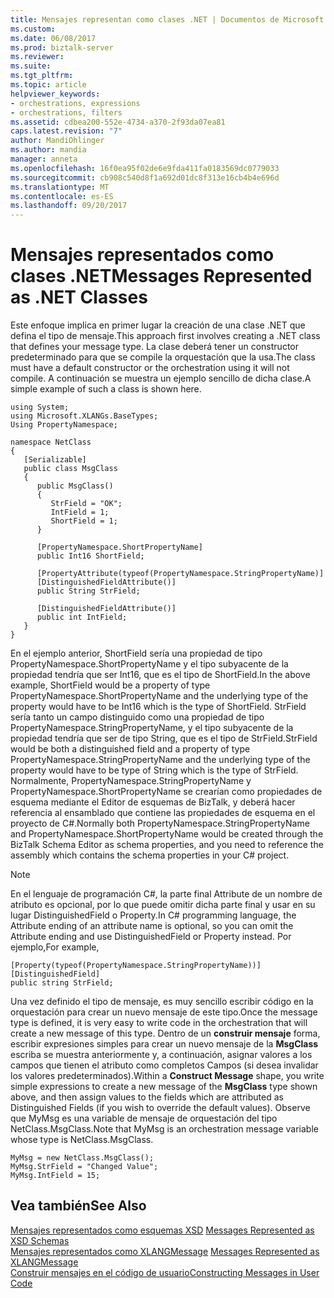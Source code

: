 ```yaml
---
title: Mensajes representan como clases .NET | Documentos de Microsoft
ms.custom: 
ms.date: 06/08/2017
ms.prod: biztalk-server
ms.reviewer: 
ms.suite: 
ms.tgt_pltfrm: 
ms.topic: article
helpviewer_keywords:
- orchestrations, expressions
- orchestrations, filters
ms.assetid: cdbea200-552e-4734-a370-2f93da07ea81
caps.latest.revision: "7"
author: MandiOhlinger
ms.author: mandia
manager: anneta
ms.openlocfilehash: 16f0ea95f02de6e9fda411fa0183569dc0779033
ms.sourcegitcommit: cb908c540d8f1a692d01dc8f313e16cb4b4e696d
ms.translationtype: MT
ms.contentlocale: es-ES
ms.lasthandoff: 09/20/2017
---
```

# <a name="messages-represented-as-net-classes"></a><span data-ttu-id="07d74-102">Mensajes representados como clases .NET</span><span class="sxs-lookup"><span data-stu-id="07d74-102">Messages Represented as .NET Classes</span></span>
<span data-ttu-id="07d74-103">Este enfoque implica en primer lugar la creación de una clase .NET que defina el tipo de mensaje.</span><span class="sxs-lookup"><span data-stu-id="07d74-103">This approach first involves creating a .NET class that defines your message type.</span></span> <span data-ttu-id="07d74-104">La clase deberá tener un constructor predeterminado para que se compile la orquestación que la usa.</span><span class="sxs-lookup"><span data-stu-id="07d74-104">The class must have a default constructor or the orchestration using it will not compile.</span></span> <span data-ttu-id="07d74-105">A continuación se muestra un ejemplo sencillo de dicha clase.</span><span class="sxs-lookup"><span data-stu-id="07d74-105">A simple example of such a class is shown here.</span></span>  
  
```  
using System;  
using Microsoft.XLANGs.BaseTypes;  
Using PropertyNamespace;  
  
namespace NetClass  
{  
   [Serializable]  
   public class MsgClass  
   {  
      public MsgClass()  
      {  
         StrField = "OK";  
         IntField = 1;  
         ShortField = 1;  
      }  
  
      [PropertyNamespace.ShortPropertyName]  
      public Int16 ShortField;  
  
      [PropertyAttribute(typeof(PropertyNamespace.StringPropertyName)]  
      [DistinguishedFieldAttribute()]  
      public String StrField;  
  
      [DistinguishedFieldAttribute()]  
      public int IntField;  
   }  
}  
```  
  
 <span data-ttu-id="07d74-106">En el ejemplo anterior, ShortField sería una propiedad de tipo PropertyNamespace.ShortPropertyName y el tipo subyacente de la propiedad tendría que ser Int16, que es el tipo de ShortField.</span><span class="sxs-lookup"><span data-stu-id="07d74-106">In the above example, ShortField would be a property of type PropertyNamespace.ShortPropertyName and the underlying type of the property would have to be Int16 which is the type of ShortField.</span></span> <span data-ttu-id="07d74-107">StrField sería tanto un campo distinguido como una propiedad de tipo PropertyNamespace.StringPropertyName, y el tipo subyacente de la propiedad tendría que ser de tipo String, que es el tipo de StrField.</span><span class="sxs-lookup"><span data-stu-id="07d74-107">StrField would be both a distinguished field and a property of type PropertyNamespace.StringPropertyName and the underlying type of the property would have to be type of String which is the type of StrField.</span></span> <span data-ttu-id="07d74-108">Normalmente, PropertyNamespace.StringPropertyName y PropertyNamespace.ShortPropertyName se crearían como propiedades de esquema mediante el Editor de esquemas de BizTalk, y deberá hacer referencia al ensamblado que contiene las propiedades de esquema en el proyecto de C#.</span><span class="sxs-lookup"><span data-stu-id="07d74-108">Normally both PropertyNamespace.StringPropertyName and PropertyNamespace.ShortPropertyName would be created through the BizTalk Schema Editor as schema properties, and you need to reference the assembly which contains the schema properties in your C# project.</span></span>  
  
> [!NOTE]
>  <span data-ttu-id="07d74-109">En el lenguaje de programación C#, la parte final Attribute de un nombre de atributo es opcional, por lo que puede omitir dicha parte final y usar en su lugar DistinguishedField o Property.</span><span class="sxs-lookup"><span data-stu-id="07d74-109">In C# programming language, the Attribute ending of an attribute name is optional, so you can omit the Attribute ending and use DistinguishedField or Property instead.</span></span> <span data-ttu-id="07d74-110">Por ejemplo,</span><span class="sxs-lookup"><span data-stu-id="07d74-110">For example,</span></span>  
  
```  
[Property(typeof(PropertyNamespace.StringPropertyName))]  
[DistinguishedField]  
public string StrField;  
```  
  
 <span data-ttu-id="07d74-111">Una vez definido el tipo de mensaje, es muy sencillo escribir código en la orquestación para crear un nuevo mensaje de este tipo.</span><span class="sxs-lookup"><span data-stu-id="07d74-111">Once the message type is defined, it is very easy to write code in the orchestration that will create a new message of this type.</span></span> <span data-ttu-id="07d74-112">Dentro de un **construir mensaje** forma, escribir expresiones simples para crear un nuevo mensaje de la **MsgClass** escriba se muestra anteriormente y, a continuación, asignar valores a los campos que tienen el atributo como completos Campos (si desea invalidar los valores predeterminados).</span><span class="sxs-lookup"><span data-stu-id="07d74-112">Within a **Construct Message** shape, you write simple expressions to create a new message of the **MsgClass** type shown above, and then assign values to the fields which are attributed as Distinguished Fields (if you wish to override the default values).</span></span> <span data-ttu-id="07d74-113">Observe que MyMsg es una variable de mensaje de orquestación del tipo NetClass.MsgClass.</span><span class="sxs-lookup"><span data-stu-id="07d74-113">Note that MyMsg is an orchestration message variable whose type is NetClass.MsgClass.</span></span>  
  
```  
MyMsg = new NetClass.MsgClass();  
MyMsg.StrField = "Changed Value";  
MyMsg.IntField = 15;  
```  
  
## <a name="see-also"></a><span data-ttu-id="07d74-114">Vea también</span><span class="sxs-lookup"><span data-stu-id="07d74-114">See Also</span></span>  
 <span data-ttu-id="07d74-115">[Mensajes representados como esquemas XSD](../core/messages-represented-as-xsd-schemas.md) </span><span class="sxs-lookup"><span data-stu-id="07d74-115">[Messages Represented as XSD Schemas](../core/messages-represented-as-xsd-schemas.md) </span></span>  
 <span data-ttu-id="07d74-116">[Mensajes representados como XLANGMessage](../core/messages-represented-as-xlangmessage.md) </span><span class="sxs-lookup"><span data-stu-id="07d74-116">[Messages Represented as XLANGMessage](../core/messages-represented-as-xlangmessage.md) </span></span>  
 [<span data-ttu-id="07d74-117">Construir mensajes en el código de usuario</span><span class="sxs-lookup"><span data-stu-id="07d74-117">Constructing Messages in User Code</span></span>](../core/constructing-messages-in-user-code.md)